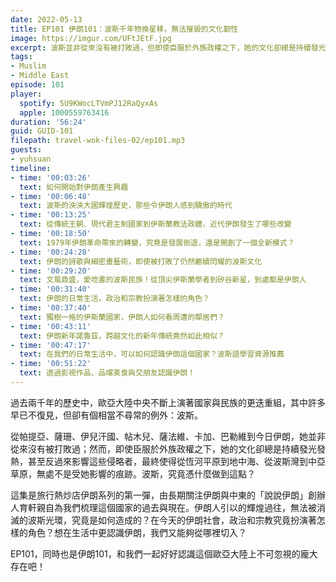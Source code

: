 ```yaml
---
date: 2022-05-13
title: EP101 伊朗101：波斯千年物換星移，無法摧毀的文化韌性
image: https://imgur.com/UFtJEtF.jpg
excerpt: 波斯並非從來沒有被打敗過，但即使臣服於外族政權之下，她的文化卻總是持續發光發熱，她究竟如何做到這點？這集由長期關注伊朗與中東的「說說伊朗」創辦人育軒親自為我們梳理這個國家的過去與現在，和我們一起好好認識這個歐亞大陸上不可忽視的龐大存在吧！
tags:
- Muslim
- Middle East
episode: 101
player:
  spotify: 5U9KWocLTVmPJ12RaQyxAs
  apple: 1000559763416
duration: '56:24'
guid: GUID-101
filepath: travel-wok-files-02/ep101.mp3
guests:
- yuhsuan
timeline:
- time: '00:03:26'
  text: 如何開始對伊朗產生興趣
- time: '00:06:48'
  text: 波斯的泱泱大國輝煌歷史，那些令伊朗人感到驕傲的時代
- time: '00:13:25'
  text: 從傳統王朝、現代君主制國家到伊斯蘭教法政體，近代伊朗發生了哪些改變
- time: '00:18:50'
  text: 1979年伊朗革命帶來的轉變，究竟是發展倒退，還是開創了一個全新模式？
- time: '00:24:28'
  text: 伊朗的詩歌與細密畫藝術，即使被打敗了仍然繼續閃耀的波斯文化
- time: '00:29:20'
  text: 文風鼎盛，愛唸書的波斯民族！從頂尖伊斯蘭學者到矽谷新星，到處都是伊朗人
- time: '00:31:40'
  text: 伊朗的日常生活，政治和宗教扮演著怎樣的角色？
- time: '00:37:40'
  text: 獨樹一格的伊斯蘭國家，伊朗人如何看周遭的鄰居們？
- time: '00:43:11'
  text: 伊朗新年諾魯茲，跨越文化的新年傳統竟然如此相似？
- time: '00:47:17'
  text: 在我們的日常生活中，可以如何認識伊朗這個國家？波斯語學習資源推薦
- time: '00:51:22'
  text: 透過影視作品、品嚐美食與交朋友認識伊朗！
---
```

過去兩千年的歷史中，歐亞大陸中央不斷上演著國家與民族的更迭重組，其中許多早已不復見，但卻有個相當不尋常的例外：波斯。

從帕提亞、薩珊、伊兒汗國、帖木兒、薩法維、卡加、巴勒維到今日伊朗，她並非從來沒有被打敗過；然而，即使臣服於外族政權之下，她的文化卻總是持續發光發熱，甚至反過來影響這些侵略者，最終使得從恆河平原到地中海、從波斯灣到中亞草原，無處不是受她影響的痕跡。波斯，究竟憑什麼做到這點？

這集是旅行熱炒店伊朗系列的第一彈，由長期關注伊朗與中東的「說說伊朗」創辦人育軒親自為我們梳理這個國家的過去與現在。伊朗人引以的輝煌過往，無法被消滅的波斯光環，究竟是如何造成的？在今天的伊朗社會，政治和宗教究竟扮演著怎樣的角色？想在生活中更認識伊朗，我們又能夠從哪裡切入？

EP101，同時也是伊朗101，和我們一起好好認識這個歐亞大陸上不可忽視的龐大存在吧！